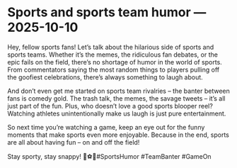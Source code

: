 # Sports and sports team humor — 2025-10-10

Hey, fellow sports fans! Let’s talk about the hilarious side of sports and sports teams. Whether it’s the memes, the ridiculous fan debates, or the epic fails on the field, there’s no shortage of humor in the world of sports. From commentators saying the most random things to players pulling off the goofiest celebrations, there’s always something to laugh about.

And don’t even get me started on sports team rivalries – the banter between fans is comedy gold. The trash talk, the memes, the savage tweets – it’s all just part of the fun. Plus, who doesn’t love a good sports blooper reel? Watching athletes unintentionally make us laugh is just pure entertainment.

So next time you’re watching a game, keep an eye out for the funny moments that make sports even more enjoyable. Because in the end, sports are all about having fun – on and off the field!

Stay sporty, stay snappy! 🏀⚽🏈#SportsHumor #TeamBanter #GameOn